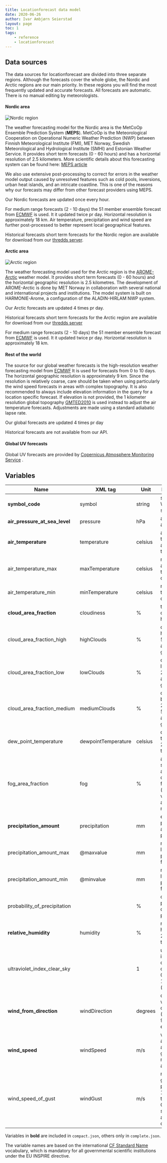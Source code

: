 ```yaml
---
title: Locationforecast data model
date: 2020-06-26
author: Ivar Ambjørn Seierstad
layout: page
toc: 1
tags:
    - reference
    - locationforecast
---
```


## Data sources

The data sources for locationforecast are divided into three separate regions. Although the forecasts cover the whole globe, the Nordic and Arctic regions are our main priority. In these regions you will find the most frequently updated and accurate forecasts. All forecasts are automatic. There is no manual editing by meteorologists.



#### Nordic area

![Nordic region](../assets/nordic.png)


The weather forecasting model for the Nordic area is the MetCoOp Ensemble Prediction System (**MEPS**). MetCoOp is the Meteorological Cooperation on Operational Numeric  Weather Prediction (NWP) between Finnish Meteorological Institute (FMI), MET Norway, Swedish Meteorological and Hydrological Institute (SMHI) and Estonian Weather Service. It provides short term forecasts (0 - 60 hours) and has a horizontal resolution of 2.5 kilometers. More scientific details about this forecasting system can be found here: [MEPS article](https://doi.org/10.1002/qj.3525)

We also use extensive post-processing to correct for errors in the weather model output caused by  unresolved features such as cold pools, inversions, urban heat islands,  and an intricate coastline. This is  one of the reasons why our forecasts may differ from other forecast providers using MEPS.

Our Nordic forecasts are updated once every hour.

For medium range forecasts (2 - 10 days) the 51 member ensemble forecast from [ECMWF](https://www.ecmwf.int/en/forecasts/datasets/set-iii) is used. It it updated twice pr day. Horizontal resolution is approximately 18 km. Air temperature, precipitation and wind speed are further post-processed to better represent local geographical features.

Historical forecasts short term forecasts for the Nordic region are available for download from our [thredds server](https://thredds.met.no/thredds/metno.html).



#### Arctic area

![Arctic region](../assets/arcticregion.png)

The weather forecasting model used for the Arctic region is the [AROME-Arctic](https://www.met.no/en/projects/The-weather-model-AROME-Arctic) weather model. It provides short term forecasts (0 - 60 hours) and the horizontal geographic resolution is 2.5 kilometres. The development of AROME-Arctic is done by MET Norway in collaboration with several national and international projects and institutions. The model system is built on HARMONIE-Arome, a configuration of the ALADIN-HIRLAM NWP  system.

Our Arctic forecasts are updated 4 times pr day.

Historical forecasts short term forecasts for the Arctic region are available for download from our [thredds server](https://thredds.met.no/thredds/metno.html)

For medium range forecasts (2 - 10 days) the 51 member ensemble forecast from [ECMWF](https://www.ecmwf.int/en/forecasts/datasets/set-iii) is used. It it updated twice pr day. Horizontal resolution is approximately 18 km.



#### Rest of the world

The source for our global weather forecasts is the high-resolution weather forecasting model from [ECMWF](https://www.ecmwf.int/en/forecasts/datasets/set-i) It is used for forecasts from 0 to 10 days. The horizontal geographic resolution is approximately 9 km. Since the resolution is relatively coarse, care should be taken when using particularly the wind speed forecasts in areas with complex topography. It is also recommended to always include elevation information in the query for a location specific forecast. If elevation is not provided, the 1 kilometer resolution global topography [GMTED2010](https://www.usgs.gov/land-resources/eros/coastal-changes-and-impacts/gmted2010?qt-science_support_page_related_con=0#qt-science_support_page_related_con) is used instead to adjust the air temperature forecasts. Adjustments are made using a standard adiabatic lapse rate.

Our global forecasts are updated 4 times pr day

Historical forecasts are not available from our API.

#### Global UV forecasts

Global UV forecasts are provided by [Copernicus Atmosphere Monitoring Service](https://atmosphere.copernicus.eu/) .



## Variables

|Name|XML tag|Unit|Description|
|-----|----|------|-----|
|**symbol_code**|symbol|string|see WeatherIcon service|
|**air_pressure_at_sea_level**|pressure|hPa| air pressure at sea level |
|**air_temperature**|temperature|celsius| air temperature at 2m above the ground |
|air_temperature_max|maxTemperature|celsius| maximum air temperature over period |
|air_temperature_min|minTemperature|celsius| minimum air temperature over period |
|**cloud_area_fraction**|cloudiness|%| total cloud cover for all heights |
|cloud_area_fraction_high|highClouds|%| cloud cover higher than 5000m above the ground |
|cloud_area_fraction_low|lowClouds|%| cloud cover lower than 2000m above the ground |
|cloud_area_fraction_medium|mediumClouds|%| cloud cover between 2000 and 5000m above the ground |
|dew_point_temperature|dewpointTemperature|celsius| dew point temperature 2m above the ground |
|fog_area_fraction|fog|%| amount of surrounding area covered in fog (horizontal view under a 1000 meters) |
|**precipitation_amount**|precipitation|mm| expected precipitation amount for period |
|precipitation_amount_max|@maxvalue|mm| maximum likely precipitation for period |
|precipitation_amount_min|@minvalue|mm| maximum likely precipitation for period |
|probability_of_precipitation||%| chance of precipitation during period |
|**relative_humidity**|humidity|%| relative humidity at 2m above the ground |
|ultraviolet_index_clear_sky||1| ultraviolet index for cloud free conditions, 0 (low) to 11+ (extreme) |
|**wind_from_direction**|windDirection|degrees| direction the wind is coming from (0° is north, 90° east, etc.) |
|**wind_speed**|windSpeed|m/s| wind speed at 10m above the ground (10 min average) |
|wind_speed_of_gust|windGust|m/s| maximum gust for period at 10m above the ground. Gust is wind speed averaged over 3s. |



Variables in **bold** are included in `compact.json`, others only in `complete.json`.

The variable names are based on the international [CF Standard Name](https://cfconventions.org/Data/cf-standard-names/29/build/cf-standard-name-table.html) vocabulary, which is mandatory for all governmental scientific institutions under the EU INSPIRE directive.
